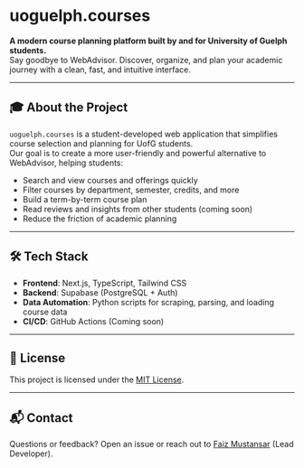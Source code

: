 # uoguelph.courses

**A modern course planning platform built by and for University of Guelph students.**  
Say goodbye to WebAdvisor. Discover, organize, and plan your academic journey with a clean, fast, and intuitive interface.

---

## 🎓 About the Project

`uoguelph.courses` is a student-developed web application that simplifies course selection and planning for UofG students.  
Our goal is to create a more user-friendly and powerful alternative to WebAdvisor, helping students:

- Search and view courses and offerings quickly
- Filter courses by department, semester, credits, and more
- Build a term-by-term course plan
- Read reviews and insights from other students (coming soon)
- Reduce the friction of academic planning

---

## 🛠 Tech Stack

- **Frontend**: Next.js, TypeScript, Tailwind CSS
- **Backend**: Supabase (PostgreSQL + Auth)
- **Data Automation**: Python scripts for scraping, parsing, and loading course data
- **CI/CD**: GitHub Actions (Coming soon)
---

## 📣 License

This project is licensed under the [MIT License](./LICENSE).

---

## 📬 Contact

Questions or feedback?
Open an issue or reach out to [Faiz Mustansar](https://github.com/faizmustansar) (Lead Developer).
